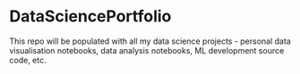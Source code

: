 # DataSciencePortfolio

This repo will be populated with all my data science projects - personal data visualisation notebooks, data analysis notebooks, ML development source code, etc.
